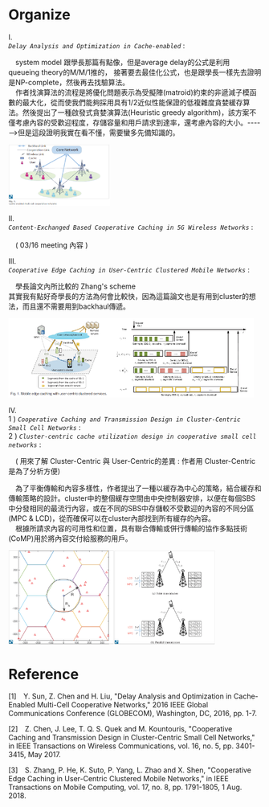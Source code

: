 # Organize
I.<br>*`Delay Analysis and Optimization in Cache-enabled`*  :<br>
 
  &emsp;system model 跟學長那篇有點像，但是average delay的公式是利用 queueing theory的M/M/1推的， 接著要去最佳化公式，也是跟學長一樣先去證明是NP-complete，然後再去找驗算法。<br>
  &emsp;作者找演算法的流程是將優化問題表示為受擬陣(matroid)約束的非遞減子模函數的最大化，從而使我們能夠採用具有1/2近似性能保證的低複雜度貪婪緩存算法。然後提出了一種啟發式貪婪演算法(Heuristic greedy algorithm)，該方案不僅考慮內容的受歡迎程度，存儲容量和用戶請求到達率，還考慮內容的大小。------>但是這段證明我實在看不懂，需要蠻多先備知識的。

  <img src="./picture/1.png" width="40%"/>

II.<br>*`Content-Exchanged Based Cooperative Caching in 5G Wireless Networks`* :<br>
  <br>&emsp;( 03/16 meeting 內容 )

III.<br>*`Cooperative Edge Caching in User-Centric Clustered Mobile Networks`* :<br> 

  &emsp;學長論文內所比較的 Zhang's scheme <br>
  其實我有點好奇學長的方法為何會比較快，因為這篇論文也是有用到cluster的想法，而且還不需要用到backhaul傳遞。
<p class="half">
    <img src="./picture/5.png" width="40%"/><img src="./picture/6.png"width="57.1%"/>   
</p>

IV.<br>1 ) *`Cooperative Caching and Transmission Design in Cluster-Centric Small Cell Networks`* :<br>
2 ) *`Cluster-centric cache utilization design in cooperative small cell networks`* :<br>


&emsp;( 用來了解 Cluster-Centric  與 User-Centric的差異 : 作者用 Cluster-Centric 是為了分析方便)<br> 

&emsp;為了平衡傳輸和內容多樣性，作者提出了一種以緩存為中心的策略，結合緩存和傳輸策略的設計。cluster中的整個緩存空間由中央控制器安排，以便在每個SBS中分發相同的最流行內容，或在不同的SBS中存儲較不受歡迎的內容的不同分區(MPC & LCD)，從而確保可以在cluster內部找到所有緩存的內容。<br>
&emsp;根據所請求內容的可用性和位置，具有聯合傳輸或併行傳輸的協作多點技術(CoMP)用於將內容交付給服務的用戶。

<p class="half">
    <img src="./picture/4.png" width="41.8%"/><img src="./picture/3.png"width="40%"/>   
</p>
<!-- V.<br>*``* :<br>   -->

# Reference
  [1]&emsp;Y. Sun, Z. Chen and H. Liu, "Delay Analysis and Optimization in Cache-Enabled Multi-Cell Cooperative Networks," 2016 IEEE Global Communications Conference (GLOBECOM), Washington, DC, 2016, pp. 1-7.

  [2]&emsp;Z. Chen, J. Lee, T. Q. S. Quek and M. Kountouris, "Cooperative Caching and Transmission Design in Cluster-Centric Small Cell Networks," in IEEE Transactions on Wireless Communications, vol. 16, no. 5, pp. 3401-3415, May 2017.

  [3]&emsp;S. Zhang, P. He, K. Suto, P. Yang, L. Zhao and X. Shen, "Cooperative Edge Caching in User-Centric Clustered Mobile Networks," in IEEE Transactions on Mobile Computing, vol. 17, no. 8, pp. 1791-1805, 1 Aug. 2018.